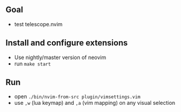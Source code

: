## Goal
- test telescope.nvim

## Install and configure extensions
- Use nightly/master version of neovim
- run `make start`

## Run
- open `./bin/nvim-from-src plugin/vimsettings.vim`
- use `,w` (lua keymap) and `,a` (vim mapping) on any visual selection
